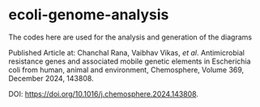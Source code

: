 # ecoli-genome-analysis
The codes here are used for the analysis and generation of the diagrams

Published Article at:
Chanchal Rana, Vaibhav Vikas, _et al_. Antimicrobial resistance genes and associated mobile genetic elements in Escherichia coli from human, animal and environment, Chemosphere, Volume 369, December 2024, 143808. 

DOI: https://doi.org/10.1016/j.chemosphere.2024.143808.
